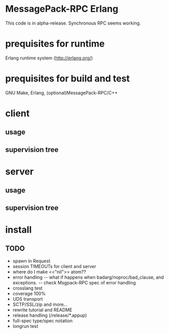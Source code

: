 MessagePack-RPC Erlang
======================

This code is in alpha-release. Synchronous RPC seems working.

# prequisites for runtime
Erlang runtime system (http://erlang.org/)

# prequisites for build and test
GNU Make, Erlang, (optional)MessagePack-RPC/C++

# client

## usage

## supervision tree

# server

## usage

## supervision tree

# install

## TODO

- spawn in Request
- session TIMEOUTs for client and server
- where do I make <<"nil">> atom??
- error handling 
-- what if happens when badarg/noproc/bad_clause, and exceptions.
-- check Msgpack-RPC spec of error handling
- crosslang test
- coverage 100%
- UDS transport
- SCTP/SSL/zip and more...
- rewrite tutorial and README
- release handling (/release/*.appup)
- full-spec type/spec notation
- longrun test
